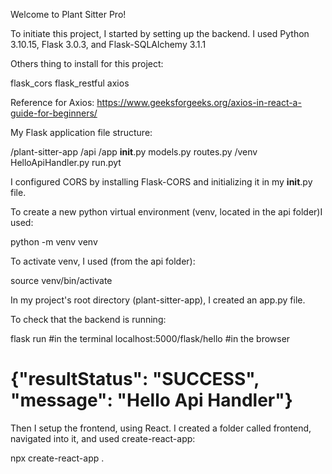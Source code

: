 Welcome to Plant Sitter Pro!

To initiate this project, I started by setting up the backend. I used Python 3.10.15, Flask 3.0.3, and Flask-SQLAlchemy 3.1.1

Others thing to install for this project:

  flask_cors
  flask_restful
  axios

Reference for Axios: https://www.geeksforgeeks.org/axios-in-react-a-guide-for-beginners/

My Flask application file structure:

/plant-sitter-app
  /api
    /app
      __init__.py
      models.py
      routes.py
    /venv
    HelloApiHandler.py
    run.pyt

I configured CORS by installing Flask-CORS and initializing it in my __init__.py file.

To create a new python virtual environment (venv, located in the api folder)I used:

  python -m venv venv

To activate venv, I used (from the api folder):

  source venv/bin/activate

In my project's root directory (plant-sitter-app), I created an app.py file.

To check that the backend is running:

  flask run  #in the terminal
  localhost:5000/flask/hello  #in the browser
  # {"resultStatus": "SUCCESS", "message": "Hello Api Handler"} 

Then I setup the frontend, using React. I created a folder called frontend, navigated into it, and used create-react-app:

  npx create-react-app .


